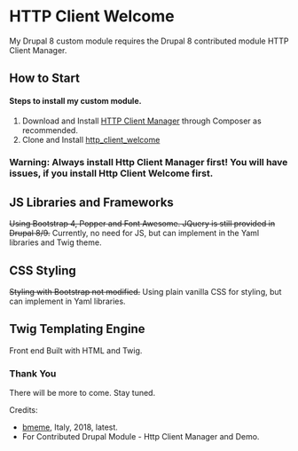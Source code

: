 # HTTP Client Welcome
My Drupal 8 custom module requires the Drupal 8 contributed module HTTP Client Manager.

## How to Start

#### Steps to install my custom module.

1. Download and Install [HTTP Client Manager](https://www.drupal.org/project/http_client_manager) through Composer as recommended.
2. Clone and Install [http_client_welcome](https://github.com/frankthoeny/http_client_welcome)

### Warning: Always install Http Client Manager first! You will have issues, if you install Http Client Welcome first. 

## JS Libraries and Frameworks
~~Using Bootstrap 4, Popper and Font Awesome. JQuery is still provided in Drupal 8/9.~~ 
Currently, no need for JS, but can implement in the Yaml libraries and Twig theme.

## CSS Styling
~~Styling with Bootstrap not modified.~~
Using plain vanilla CSS for styling, but can implement in Yaml libraries.

## Twig Templating Engine
Front end Built with HTML and Twig.

### Thank You
There will be more to come. Stay tuned.

Credits: 
- [bmeme](http://www.bmeme.com/), Italy, 2018, latest.
 - For Contributed Drupal Module - Http Client Manager and Demo.